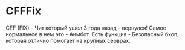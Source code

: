 # CFFFix
CFF (FIX) - Чит который ушел 3 года назад -  вернулся! Самое нормальное в нем это - Аимбот. Есть функция - Безопасный бхоп,  которая отлично помогает на крупных серврах.
